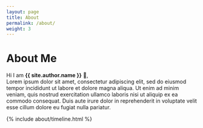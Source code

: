```yaml
---
layout: page
title: About
permalink: /about/
weight: 3
---
```


# **About Me**

Hi I am **{{ site.author.name }}** :wave:,<br>
Lorem ipsum dolor sit amet, consectetur adipiscing elit, sed do eiusmod tempor incididunt ut labore et dolore magna aliqua. Ut enim ad minim veniam, quis nostrud exercitation ullamco laboris nisi ut aliquip ex ea commodo consequat. Duis aute irure dolor in reprehenderit in voluptate velit esse cillum dolore eu fugiat nulla pariatur.

<!--<div class="row"> 
#{% include about/skills.html title="Programming Skills" source=site.data.programming-skills %}
#{% include about/skills.html title="Other Skills" source=site.data.other-skills %}
#</div> -->

<div class="row">
{% include about/timeline.html %}
</div>
